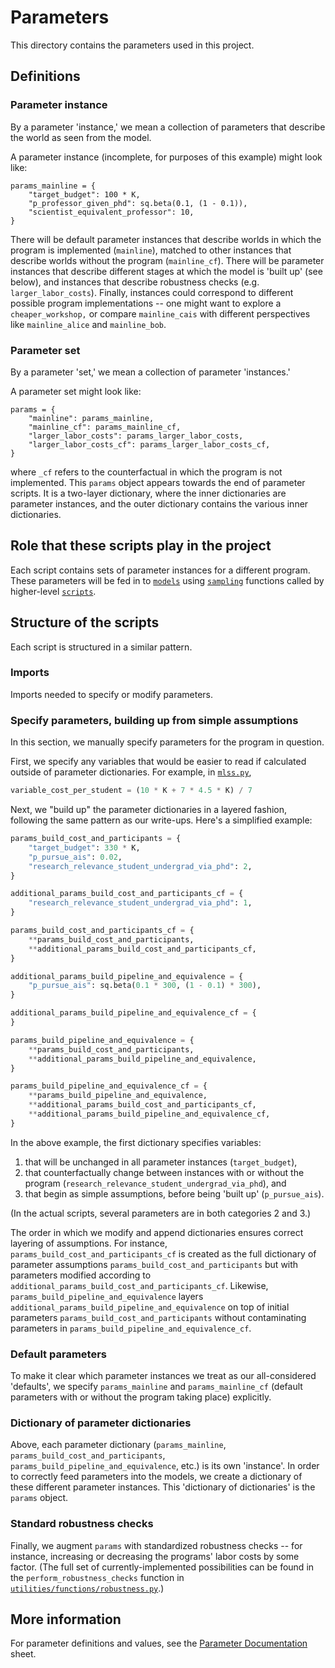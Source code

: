 # Parameters

This directory contains the parameters used in this project.

## Definitions

### Parameter instance

By a parameter 'instance,' we mean a collection of parameters that describe the world as seen from the model. 

A parameter instance (incomplete, for purposes of this example) might look like:

```
params_mainline = {
    "target_budget": 100 * K,
    "p_professor_given_phd": sq.beta(0.1, (1 - 0.1)),
    "scientist_equivalent_professor": 10,
}
```

There will be default parameter instances that describe worlds in which the program is implemented (`mainline`), matched to other instances that describe worlds without the program (`mainline_cf`). There will be parameter instances that describe different stages at which the model is 'built up' (see below), and instances that describe robustness checks (e.g. `larger_labor_costs`). Finally, instances could correspond to different possible program implementations -- one might want to explore a `cheaper_workshop,` or compare `mainline_cais` with different perspectives like `mainline_alice` and `mainline_bob`.

### Parameter set

By a parameter 'set,' we mean a collection of parameter 'instances.'

A parameter set might look like:

```
params = {
    "mainline": params_mainline,
    "mainline_cf": params_mainline_cf,
    "larger_labor_costs": params_larger_labor_costs,
    "larger_labor_costs_cf": params_larger_labor_costs_cf,
}
```

where `_cf` refers to the counterfactual in which the program is not implemented. This `params` object appears towards the end of parameter scripts. It is a two-layer dictionary, where the inner dictionaries are parameter instances, and the outer dictionary contains the various inner dictionaries.

## Role that these scripts play in the project

Each script contains sets of parameter instances for a different program. These parameters will be fed in to [`models`](../models/) using [`sampling`](../utilities/sampling/) functions called by higher-level [`scripts`](../scripts/).

## Structure of the scripts

Each script is structured in a similar pattern.

### Imports

Imports needed to specify or modify parameters.

### Specify parameters, building up from simple assumptions

In this section, we manually specify parameters for the program in question.

First, we specify any variables that would be easier to read if calculated outside of parameter dictionaries. For example, in [`mlss.py`](mlss.py),

```python
variable_cost_per_student = (10 * K + 7 * 4.5 * K) / 7
```

Next, we "build up" the parameter dictionaries in a layered fashion, following the same pattern as our write-ups. Here's a simplified example:

```python
params_build_cost_and_participants = {
    "target_budget": 330 * K,
    "p_pursue_ais": 0.02,
    "research_relevance_student_undergrad_via_phd": 2,
}

additional_params_build_cost_and_participants_cf = {
    "research_relevance_student_undergrad_via_phd": 1,
}

params_build_cost_and_participants_cf = {
    **params_build_cost_and_participants,
    **additional_params_build_cost_and_participants_cf,
}

additional_params_build_pipeline_and_equivalence = {
    "p_pursue_ais": sq.beta(0.1 * 300, (1 - 0.1) * 300),
}

additional_params_build_pipeline_and_equivalence_cf = {
}

params_build_pipeline_and_equivalence = {
    **params_build_cost_and_participants,
    **additional_params_build_pipeline_and_equivalence,
}

params_build_pipeline_and_equivalence_cf = {
    **params_build_pipeline_and_equivalence,
    **additional_params_build_cost_and_participants_cf,
    **additional_params_build_pipeline_and_equivalence_cf,
}
```

In the above example, the first dictionary specifies variables:

1. that will be unchanged in all parameter instances (`target_budget`), 
2. that counterfactually change between instances with or without the program (`research_relevance_student_undergrad_via_phd`), and
3. that begin as simple assumptions, before being 'built up' (`p_pursue_ais`).

(In the actual scripts, several parameters are in both categories 2 and 3.)

The order in which we modify and append dictionaries ensures correct layering of assumptions. For instance, `params_build_cost_and_participants_cf` is created as the full dictionary of parameter assumptions `params_build_cost_and_participants` but with parameters modified according to `additional_params_build_cost_and_participants_cf`. Likewise, `params_build_pipeline_and_equivalence` layers `additional_params_build_pipeline_and_equivalence` on top of initial parameters `params_build_cost_and_participants` without contaminating parameters in `params_build_pipeline_and_equivalence_cf`.

### Default parameters

To make it clear which parameter instances we treat as our all-considered 'defaults', we specify `params_mainline` and `params_mainline_cf` (default parameters with or without the program taking place) explicitly.

### Dictionary of parameter dictionaries

Above, each parameter dictionary (`params_mainline`, `params_build_cost_and_participants`, `params_build_pipeline_and_equivalence`, etc.) is its own 'instance'. In order to correctly feed parameters into the models, we create a dictionary of these different parameter instances. This 'dictionary of dictionaries' is the `params` object.

### Standard robustness checks

Finally, we augment `params` with standardized robustness checks -- for instance, increasing or decreasing the programs' labor costs by some factor. (The full set of currently-implemented possibilities can be found in the `perform_robustness_checks` function in [`utilities/functions/robustness.py`](../../src/utilities/functions/robustness.py).)

## More information

For parameter definitions and values, see the [Parameter Documentation](https://docs.google.com/spreadsheets/d/1uK4opqsCmC5nW6G3D1X67KZnQdMGGL1YbpVmQN5OKF8/edit#gid=581108234) sheet.

